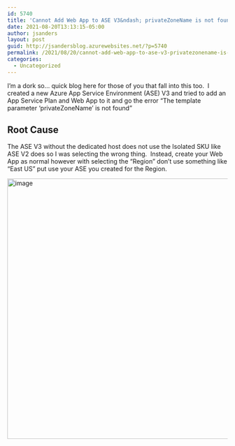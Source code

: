 ```yaml
---
id: 5740
title: 'Cannot Add Web App to ASE V3&ndash; privateZoneName is not found'
date: 2021-08-20T13:13:15-05:00
author: jsanders
layout: post
guid: http://jsandersblog.azurewebsites.net/?p=5740
permalink: /2021/08/20/cannot-add-web-app-to-ase-v3-privatezonename-is-not-found/
categories:
  - Uncategorized
---
```

 

I’m a dork so… quick blog here for those of you that fall into this too.&nbsp; I created a new Azure App Service Environment (ASE) V3 and tried to add an App Service Plan and Web App to it and go the error “The template parameter ‘privateZoneName’ is not found”



## Root Cause

The ASE V3 without the dedicated host does not use the Isolated SKU like ASE V2 does so I was selecting the wrong thing.&nbsp; Instead, create your Web App as normal however with selecting the “Region” don’t use something like “East US” put use your ASE you created for the Region.



[<img loading="lazy" width="653" height="596" title="image" style="display: inline; background-image: none;" alt="image" src="http://jsandersblog.azurewebsites.net/wp-content/uploads/2021/08/image_thumb.png" border="0" />](http://jsandersblog.azurewebsites.net/wp-content/uploads/2021/08/image.png)